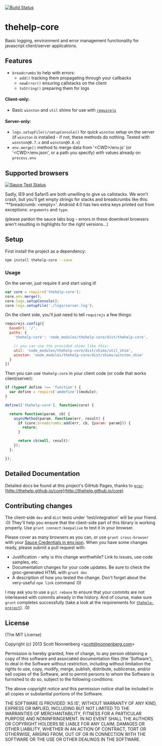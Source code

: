 [![Build Status](https://travis-ci.org/thehelp/core.svg?branch=master)](https://travis-ci.org/thehelp/core)

# thehelp-core

Basic logging, environment and error management functionality for javascript client/server applications.

## Features

* `breadcrumbs` to help with errors:
  * `add()` tracking them propagating through your callbacks
  * `newError()` ensuring callstacks on the client
  * `toString()` preparing them for logs

#### Client-only:

* Basic `winston` and `util` shims for use with [`requirejs`](http://requirejs.org/)

#### Server-only:

* `logs.setupFile()/setupConsole()` for quick `winston` setup on the server (if `winston` is installed - if not, these methods do nothing. Tested with `winston@0.7.x` and `winston@0.8.x`)
* `env.merge()` method to merge data from '&lt;CWD>/env.js' (or '&lt;CWD>/env.json', or a path you specify) with values already on `process.env`

## Supported browsers

[![Sauce Test Status](https://saucelabs.com/browser-matrix/thehelp-core.svg)](https://saucelabs.com)

Sadly, IE9 and Safari5 are both unwilling to give us callstacks. We won't crash, but you'll get empty strings for stacks and breadcrumbs like this: '**breadcrumb: &lt;empty>'. Android 4.0 has two extra keys printed out from exceptions: `arguments` and `type`.

(please pardon the sauce labs bug - errors in these downlevel browsers aren't resulting in highlights for the right versions...)

## Setup

First install the project as a dependency:

```bash
npm install thehelp-core --save
```

### Usage

On the server, just require it and start using it!

```javascript
var core = require('thehelp-core');
core.env.merge();
core.logs.setupConsole();
core.logs.setupFile('./logs/server.log');
```

On the client side, you'll just need to tell `requirejs` a few things:

```javascript
requirejs.config({
  baseUrl: '/',
  paths: {
    'thehelp-core': 'node_modules/thehelp-core/dist/thehelp-core',

    // you can use the provided shims like this:
    util: 'node_modules/thehelp-core/dist/shims/util_shim',
    winston: 'node_modules/thehelp-core/dist/shims/winston_shim'
  }
})
```

Then you can use `thehelp-core` in your client code (or code that works client/server):

```javascript
if (typeof define !== 'function') {
  var define = require('amdefine')(module);
}

define(['thehelp-core'], function(core) {

  return function(param, cb) {
    asyncMethod(param, function(err, result) {
      if (core.breadcrumbs.add(err, cb, {param: param})) {
        return;
      }

      return cb(null, result):
    });
  };

});
```

## Detailed Documentation

Detailed docs be found at this project's GitHub Pages, thanks to [`groc`](https://github.com/nevir/groc): [http://thehelp.github.io/core](http://thehelp.github.io/core)


## Contributing changes

The client-side `dev` and `dist` tests under 'test/integration' will be your friend. :0) They'll help you ensure that the client-side part of this library is working properly. Use `grunt connect:keepalive` to test it in your browser.

Please cover as many browsers as you can, or use `grunt cross-browser` with your [Sauce Credentials in env.json](https://github.com/thehelp/client-project). When you have some changes ready, please submit a pull request with:

* Justification - why is this change worthwhile? Link to issues, use code samples, etc.
* Documentation changes for your code updates. Be sure to check the groc-generated HTML with `grunt doc`
* A description of how you tested the change. Don't forget about the very-useful `npm link` command :0)

I may ask you to use a `git rebase` to ensure that your commits are not interleaved with commits already in the history. And of course, make sure `grunt` completes successfully (take a look at the requirements for [`thehelp-project`](https://github.com/thehelp/project)). :0)

## License

(The MIT License)

Copyright (c) 2013 Scott Nonnenberg &lt;scott@nonnenberg.com&gt;

Permission is hereby granted, free of charge, to any person obtaining
a copy of this software and associated documentation files (the
'Software'), to deal in the Software without restriction, including
without limitation the rights to use, copy, modify, merge, publish,
distribute, sublicense, and/or sell copies of the Software, and to
permit persons to whom the Software is furnished to do so, subject to
the following conditions:

The above copyright notice and this permission notice shall be
included in all copies or substantial portions of the Software.

THE SOFTWARE IS PROVIDED 'AS IS', WITHOUT WARRANTY OF ANY KIND,
EXPRESS OR IMPLIED, INCLUDING BUT NOT LIMITED TO THE WARRANTIES OF
MERCHANTABILITY, FITNESS FOR A PARTICULAR PURPOSE AND NONINFRINGEMENT.
IN NO EVENT SHALL THE AUTHORS OR COPYRIGHT HOLDERS BE LIABLE FOR ANY
CLAIM, DAMAGES OR OTHER LIABILITY, WHETHER IN AN ACTION OF CONTRACT,
TORT OR OTHERWISE, ARISING FROM, OUT OF OR IN CONNECTION WITH THE
SOFTWARE OR THE USE OR OTHER DEALINGS IN THE SOFTWARE.
